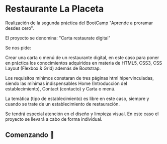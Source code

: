 
# Restaurante La Placeta

Realización de la segunda práctica del BootCamp "Aprende a proramar desdes cero".

El proyecto se denomina: "Carta restaurate digital"

Se nos pide:

Crear una carta o menú de un restaurante digital, en este
caso para poner en práctica los conocimientos adquiridos en materia de HTML5, CSS3,
CSS Layout (Flexbox & Grid) además de Bootstrap.

Los requisitos mínimos constaran de tres páginas html hipervinculadas, siendo
las mínimas indispensables Home (Introducción del establecimiento), Contact
(contacto) y Carta o menú.

La temática (tipo de establecimiento) es libre en este caso, siempre y cuando se
trate de un establecimiento de restauración.

Se tendrá especial atención en el diseño y limpieza visual.
En este caso el proyecto se llevará a cabo de forma individual.

## Comenzando 🚀